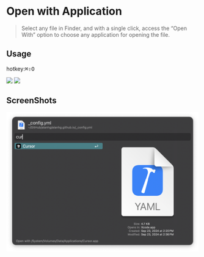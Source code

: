 # Open with Application

> Select any file in Finder, and with a single click, access the “Open With” option to choose any application for opening the file.


## Usage

hotkey:<kbd>⌘</kbd><kbd>⇧</kbd><kbd>O</kbd>



[![](https://img.shields.io/badge/version-v0.1-green?style=for-the-badge)](https://img.shields.io/badge/version-v0.1-green?style=for-the-badge)
[![](https://img.shields.io/badge/download-click-blue?style=for-the-badge)](https://github.com/alanhe421/alfred-workflows/raw/master/open-with-application/Open%20with%20Application.alfredworkflow)




<!-- more -->

## ScreenShots

![screenshot1.png](screenshots/screenshot1.png)
